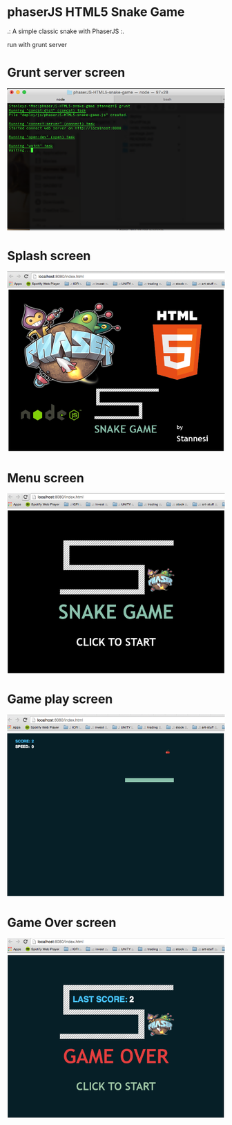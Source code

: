 # phaserJS HTML5 Snake Game 

.: A simple classic snake with PhaserJS :.

run with grunt server

# Grunt server screen
<img border="0" width="624" id="Picture 1" src="https://github.com/stannesi/phaserJS-HTML5-snake-game/blob/master/screenshots/grunt-screen.png" />

# Splash screen
<img border="0" width="624" id="Picture 1" src="https://github.com/stannesi/phaserJS-HTML5-snake-game/blob/master/screenshots/splash.png" />

# Menu screen
<img border="0" width="624" id="Picture 1" src="https://github.com/stannesi/phaserJS-HTML5-snake-game/blob/master/screenshots/menu-screen.png" />

# Game play screen
<img border="0" width="624" id="Picture 1" src="https://github.com/stannesi/phaserJS-HTML5-snake-game/blob/master/screenshots/main-game.png" />

# Game Over screen
<img border="0" width="624" id="Picture 1" src="https://github.com/stannesi/phaserJS-HTML5-snake-game/blob/master/screenshots/game-over.png" />


